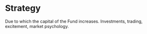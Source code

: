 # Strategy

<NotReadyBadge />

Due to which the capital of the Fund increases.
Investments, trading, excitement, market psychology.
